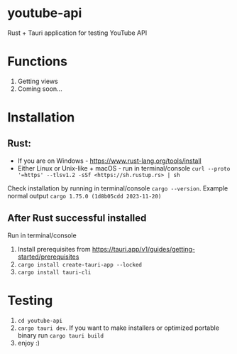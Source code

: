 # youtube-api
Rust + Tauri application for testing YouTube API

# Functions
1. Getting views
2. Coming soon...

# Installation
## Rust:
* If you are on Windows - https://www.rust-lang.org/tools/install
* Either Linux or Unix-like + macOS - run in terminal/console `curl --proto '=https' --tlsv1.2 -sSf <https://sh.rustup.rs> | sh`

Check installation by running in terminal/console `cargo --version`.
Example normal output `cargo 1.75.0 (1d8b05cdd 2023-11-20)`

## After Rust successful installed
Run in terminal/console
1. Install prerequisites from https://tauri.app/v1/guides/getting-started/prerequisites
2. `cargo install create-tauri-app --locked`
3. `cargo install tauri-cli`

# Testing
1. `cd youtube-api`
2. `cargo tauri dev`.
If you want to make installers or optimized portable binary run `cargo tauri build` 
3. enjoy :)
